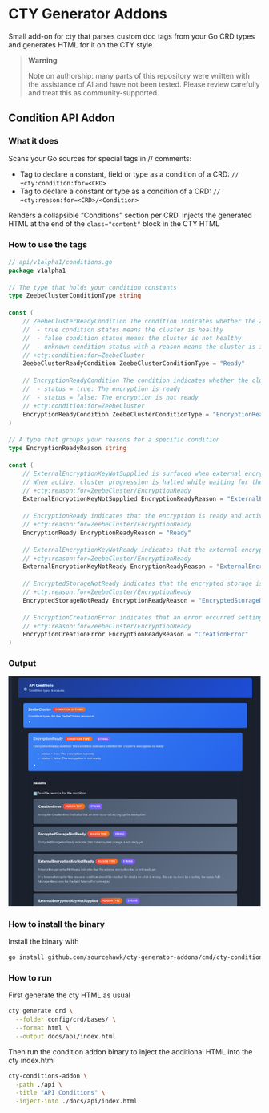 # CTY Generator Addons

Small add-on for cty that parses custom doc tags from your Go CRD types and generates HTML for it on the CTY style. 

> **Warning**
> 
> Note on authorship: many parts of this repository were written with the assistance of AI and have not been
> tested. Please review carefully and treat this as community-supported. 

## Condition API Addon

### What it does

Scans your Go sources for special tags in // comments:

- Tag to declare a constant, field or type as a condition of a CRD: `// +cty:condition:for=<CRD>`
- Tag to declare a constant or type as a condition of a CRD: `// +cty:reason:for=<CRD>/<Condition>`

Renders a collapsible “Conditions” section per CRD. Injects the generated HTML at the end of the 
`class="content"` block in the CTY HTML

### How to use the tags

```go
// api/v1alpha1/conditions.go
package v1alpha1

// The type that holds your condition constants
type ZeebeClusterConditionType string

const (
	// ZeebeClusterReadyCondition The condition indicates whether the ZeebeCluster is ready
	//  - true condition status means the cluster is healthy
	//  - false condition status means the cluster is not healthy
	//  - unknown condition status with a reason means the cluster is in long transition (starting, updating, etc.)
	// +cty:condition:for=ZeebeCluster
	ZeebeClusterReadyCondition ZeebeClusterConditionType = "Ready"

	// EncryptionReadyCondition The condition indicates whether the cluster's encryption is ready
	//  - status = true: The encryption is ready
	//  - status = false: The encryption is not ready
	// +cty:condition:for=ZeebeCluster
	EncryptionReadyCondition ZeebeClusterConditionType = "EncryptionReady"
)

// A type that groups your reasons for a specific condition
type EncryptionReadyReason string

const (
	// ExternalEncryptionKeyNotSupplied is surfaced when external encryption is configured on cluster creation.
	// When active, cluster progression is halted while waiting for the user to supply their external key ID.
	// +cty:reason:for=ZeebeCluster/EncryptionReady
	ExternalEncryptionKeyNotSupplied EncryptionReadyReason = "ExternalEncryptionKeyNotSupplied"

	// EncryptionReady indicates that the encryption is ready and active.
	// +cty:reason:for=ZeebeCluster/EncryptionReady
	EncryptionReady EncryptionReadyReason = "Ready"

	// ExternalEncryptionKeyNotReady indicates that the external encryption key is not ready yet.
	// +cty:reason:for=ZeebeCluster/EncryptionReady
	ExternalEncryptionKeyNotReady EncryptionReadyReason = "ExternalEncryptionKeyNotReady"

	// EncryptedStorageNotReady indicates that the encrypted storage is not ready yet.
	// +cty:reason:for=ZeebeCluster/EncryptionReady
	EncryptedStorageNotReady EncryptionReadyReason = "EncryptedStorageNotReady"

	// EncryptionCreationError indicates that an error occurred setting up the encryption.
	// +cty:reason:for=ZeebeCluster/EncryptionReady
	EncryptionCreationError EncryptionReadyReason = "CreationError"
)
```

### Output

![conditions](docs/conditions_generator.png)

### How to install the binary

Install the binary with 

```bash
go install github.com/sourcehawk/cty-generator-addons/cmd/cty-conditions-addon@latest
```

### How to run

First generate the cty HTML as usual

```bash
cty generate crd \
  --folder config/crd/bases/ \
  --format html \
  --output docs/api/index.html
```

Then run the condition addon binary to inject the additional HTML into the cty index.html

```bash
cty-conditions-addon \
  -path ./api \
  -title "API Conditions" \
  -inject-into ./docs/api/index.html
```


